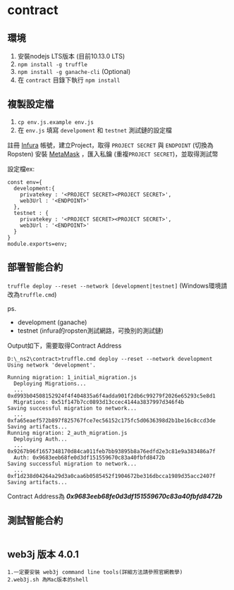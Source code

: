 # contract

## 環境

1. 安裝nodejs LTS版本 (目前10.13.0 LTS)
2. `npm install -g truffle`
3. `npm install -g ganache-cli` (Optional)
4. 在 `contract` 目錄下執行 `npm install`


## 複製設定檔

1. `cp env.js.example env.js`
2. 在 `env.js` 填寫 `develpoment` 和 `testnet` 測試鏈的設定檔

註冊 [Infura](https://infura.io/ ) 帳號，建立Project，取得 `PROJECT SECRET` 與 `ENDPOINT` (切換為Ropsten)
安裝 [MetaMask](https://metamask.io/) ，匯入私鑰 (重複`PROJECT SECRET`)，並取得測試幣

設定檔ex:

```
const env={
  development:{
    privatekey : '<PROJECT SECRET><PROJECT SECRET>',
    web3Url : '<ENDPOINT>'
  },
  testnet : {
    privatekey : '<PROJECT SECRET><PROJECT SECRET>',
    web3Url : '<ENDPOINT>'
  }
}
module.exports=env;
```

## 部署智能合約

`truffle deploy --reset --network [development|testnet]`
(Windows環境請改為`truffle.cmd`)

ps.
- development (ganache)
- testnet (infura的ropsten測試網路，可換別的測試鏈)

Output如下，需要取得Contract Address
```
D:\_ns2\contract>truffle.cmd deploy --reset --network development
Using network 'development'.

Running migration: 1_initial_migration.js
  Deploying Migrations...
  ... 0xd993b04508152924f4f404835a6f4adda901f2db6c99279f2026e65293c5e8d1
  Migrations: 0x51f147b7cc0893d13ccec4144a3837997d346f4b
Saving successful migration to network...
  ... 0xfa65eaef572b897f825767fce7ec56152c175fc5d0636398d2b1be16c8ccd3de
Saving artifacts...
Running migration: 2_auth_migration.js
  Deploying Auth...
  ... 0x9267b96f1657348170d84ca011feb7bb93895b8a76edfd2e3c81e9a383486a7f
  Auth: 0x9683eeb68fe0d3df151559670c83a40fbfd8472b
Saving successful migration to network...
  ... 0xf1d238d04264a29d3a0caa6b0585452f1904672be316dbcca1989d35acc2407f
Saving artifacts...
```
Contract Address為 ***0x9683eeb68fe0d3df151559670c83a40fbfd8472b***

## 測試智能合約
```

```
## web3j 版本 4.0.1
```
1.一定要安裝 web3j command line tools(詳細方法請參照官網教學)
2.web3j.sh 為Mac版本的shell
```



